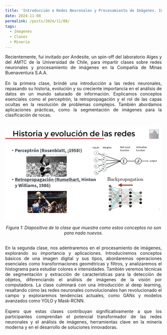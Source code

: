 ```yaml
---
title: 'Introducción a Redes Neuronales y Procesamiento de Imágenes. Innovación para la Minería del Futuro.'
date: 2024-11-08
permalink: /posts/2024/11/08/
tags:
  - Imagenes
  - Clases
  - Mineria
---
```

<div style="text-align: justify;">Recientemente, fui invitado por Andesite, un spin-off del laboratorio Alges y del AMTC de la Universidad de Chile, para impartir clases sobre redes neuronales y procesamiento de imágenes en la Compañía de Minas Buenaventura S.A.A.
</div>
<br>


<div style="text-align: justify;">En la primera clase, brindé una introducción a las redes neuronales, repasando su historia, evolución y su creciente importancia en el análisis de datos en un mundo saturado de información. Explicamos conceptos esenciales como el perceptrón, la retropropagación y el rol de las capas ocultas en la resolución de problemas complejos. También abordamos aplicaciones prácticas, como la segmentación de imágenes para la clasificación de rocas.</div>
<br>


<p align="center">
  <p align="center">
  <img src="/files/andesite_2024.jpg" alt=".">
</p>
<p align="center">
  <em>Figura 1: Diapositiva de la clase que muestra como estos conceptos no son para nada nuevos.</em>
</p>
<br>
<div style="text-align: justify;">En la segunda clase, nos adentraremos en el procesamiento de imágenes, explorando su importancia y aplicaciones. Introduciremos conceptos básicos de una imagen digital y sus tipos, abordaremos operaciones esenciales como transformaciones geométricas y filtros, y analizaremos el histograma para estudiar colores e intensidades. También veremos técnicas de segmentación y extracción de características para la detección de objetos, diferenciando el análisis de imágenes de la visión por computadora. La clase culminará con una introducción al deep learning, resaltando cómo las redes neuronales convolucionales han revolucionado el campo y exploraremos tendencias actuales, como GANs y modelos avanzados como YOLO y Mask-RCNN.</div>
<br>
<div style="text-align: justify;">Espero que estas clases contribuyan significativamente a que los participantes comprendan el potencial transformador de las redes neuronales y el análisis de imágenes, herramientas clave en la minería moderna y en el desarrollo de soluciones innovadoras.</div>

